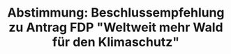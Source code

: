 ---
abstimmung:
  abstimmung: 1
  bundestagssitzung: 115
  datum: 26. September 2019
  legislaturperiode: 19
categories:
- Todo
data:
- title: Abstimmungsergebnis 20190926_1-data.pdf
  url: /res/2021-btw/abstimmungsergebnisse/20190926_1-data.pdf
- title: Abstimmungsergebnis 20190926_1_xls-data.xlsx
  url: /res/2021-btw/abstimmungsergebnisse/20190926_1_xls-data.xlsx
- title: Abstimmungsergebnis 20190926_1_xls-data.csv
  url: /res/2021-btw/abstimmungsergebnisse/csv/20190926_1_xls-data.csv
documents:
- local: /res/2021-btw/drucksachen/09226.pdf
  title: Drucksache 19/09226
  url: https://dip21.bundestag.de/dip21/btd/19/092/1909226.pdf
- local: /res/2021-btw/drucksachen/11305.pdf
  title: Drucksache 19/11305
  url: https://dip21.bundestag.de/dip21/btd/19/113/1911305.pdf
ergebnis:
  AfD:
    enthaltung: 0
    gesamt: 91
    ja: 80
    nein: 0
    nichtabgegeben: 11
    ungueltig: 0
  Bündnis 90/Die Grünen:
    enthaltung: 0
    gesamt: 67
    ja: 64
    nein: 0
    nichtabgegeben: 3
    ungueltig: 0
  Die Linke:
    enthaltung: 0
    gesamt: 69
    ja: 61
    nein: 0
    nichtabgegeben: 8
    ungueltig: 0
  FDP:
    enthaltung: 0
    gesamt: 80
    ja: 0
    nein: 72
    nichtabgegeben: 8
    ungueltig: 0
  cdu/csu:
    enthaltung: 0
    gesamt: 246
    ja: 233
    nein: 0
    nichtabgegeben: 13
    ungueltig: 0
  file: 20190926_1_xls-data.xlsx
  fraktionslos:
    enthaltung: 0
    gesamt: 4
    ja: 1
    nein: 2
    nichtabgegeben: 1
    ungueltig: 0
  spd:
    enthaltung: 0
    gesamt: 152
    ja: 138
    nein: 0
    nichtabgegeben: 14
    ungueltig: 0
layout: abstimmung
links:
- title: Link zu bundestag.de
  url: https://www.bundestag.de/parlament/plenum/abstimmung/abstimmung?id=615
preview: 'Deutscher Bundestag


  115. Sitzung des Deutschen Bundestages

  am Donnerstag, 26. September 2019


  Endgültiges Ergebnis der Namentlichen Abstimmung Nr. 1


  Beschlussempfehlung des Ausschusses für Umwelt, Naturschutz und nukleare Sicherheit

  (16. Ausschuss)

  zu dem Antrag der Abgeordneten Dr. Christoph Hoffmann, Alexander Graf Lambsdorff,
  Till

  Mansmann, weiterer Abgeordneter und der Fraktion der FDP

  Weltweit mehr Wald für den Klimaschutz

  - Drucksache 19/9226 und 19/11305 -'
tags:
- Todo
title: 'Abstimmung: Beschlussempfehlung zu Antrag FDP "Weltweit mehr Wald für den
  Klimaschutz"'
---
